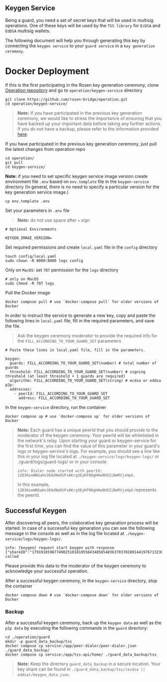 ## Keygen Service

Being a guard, you need a set of secret keys that will be used in multisig operations. One of these keys will be used by the `TSS library` for `EcDSA` and `EdDSA` multisig wallets. 

The following document will help you through generating this key by connecting the `keygen service` to your `guard service` in a `key generation ceremony`.

# Docker Deployment

If this is the first participating in the Rosen key generation ceremony, clone [Operation repository](https://github.com/rosen-bridge/operation.git) and go to `operation/keygen-service` directory

```shell
git clone https://github.com/rosen-bridge/operation.git
cd operation/keygen-service/
```
 
>**Note:** If you have participated in the previous key generation ceremony, we would like to stress the importance of ensuring that you have backed up your important data before taking any further actions. If you do not have a backup, please refer to the information provided [here](#backup).

If you have participated in the previous key generation ceremony, just pull the latest changes from operation repo

```shell
cd operation/
git pull
cd keygen-service/
```

**Note:** if you need to set specific keygen service image version create environment file `.env` based on `env.template` file in the `keygen-service` directory (In general, there is no need to specify a particular version for the key generation service image.)

```shell
cp env.template .env
```

Set your parameters in `.env` file 
>**Note:** do not use space after `=` sign

```shell
# Optional Environments

KEYGEN_IMAGE_VERSION=
```

Set required permissions and create `local.yaml` file in the `config` directory

```shell
touch config/local.yaml
sudo chown -R 8080:8080 logs config
```

Only on `MacOS`: set `707` permission for the `logs` directory

```shell
# only on MacOS
sudo chmod -R 707 logs
```

Pull the Docker image

  ```shell
  docker compose pull # use `docker-compose pull` for older versions of Docker
  ```

In order to instruct the service to generate a new key, copy and paste the following lines in `local.yaml` file, fill in the required parameters, and save the file.
  > Ask the keygen ceremony moderator to provide the required info for the `FILL_ACCORDING_TO_YOUR_GUARD_SET` parameters

```shell
# Paste these lines in local.yaml file, fill in the parameters.

keygen: 
  guards: FILL_ACCORDING_TO_YOUR_GUARD_SET(number) # total number of guards
  threshold: FILL_ACCORDING_TO_YOUR_GUARD_SET(number) # signing threshold (at least threshold + 1 guards are required)
  algorithm: FILL_ACCORDING_TO_YOUR_GUARD_SET(string) # ecdsa or eddsa
p2p:
  addresses:
    - peerId: FILL_ACCORDING_TO_YOUR_GUARD_SET
      address: FILL_ACCORDING_TO_YOUR_GUARD_SET
```

In the `keygen-service` directory, run the container
  
```shell
docker compose up # use `docker-compose up` for older versions of Docker
```

> **Note:**
> Each guard has a unique peerId that you should provide to the moderator of the keygen ceremony. Your peerId will be whitelisted in the network's relay. Upon starting your guard or keygen-service for the first time, you can find the value of this parameter in your guard's logs or keygen-service's logs. For example, you should see a line like this in your log file located at `./keygen-service/logs/keygen-logs/` or ./guard/logs/guard-logs/ or in your console:
> ```
> info: Dialer node started with peerId: 12D3KooWNGaHx3EAdNeKUFxAKrg3EyKFN8gHHw9H5ZiBmRVjxHpG.
> ```
> In this example, `12D3KooWNGaHx3EAdNeKUFxAKrg3EyKFN8gHHw9H5ZiBmRVjxHpG` represents the peerId.


## Successful Keygen

After discovering all peers, the colaborative key genaration process will be started. In case of a successful key genaration you can see the following message in the console as well as in the log file located at `./keygen-service/logs/keygen-logs/`.

```
info: [keygen] request start keygen with response {"shareID":"17919185987749025101810558434858548363703702891441976713238832618792983045264897561171919","pubKey":"9a685c62d667fd99c22dbd1d8e97b27a268003e146ac8af74b03c5a1f25f4f5f","status":"success"} called
```
Please provide this data to the moderator of the keygen ceremony to acknowledge your successful operation.

After a successful keygen ceremony, In the `keygen-service` directory, stop the container
  
```shell
docker compose down # use `docker-compose down` for older versions of Docker
```

### Backup

After a successful keygen ceremony, back up the `keygen data` as well as the `p2p data` by executing the following commands in the `guard` directory:

```shell
cd ./operation/guard
mkdir -p guard_data_backup/tss
docker compose cp service:/app/peer-dialer/peer-dialer.json ./guard_data_backup/
docker compose cp service:/app/tss-api/home/ ./guard_data_backup/tss
```

> **Note:**
> Keep the directory `guard_data_backup` in a secure location. Your key share can be found in `./guard_data_backup/tss/(ecdsa || eddsa)/keygen_data.json`.
